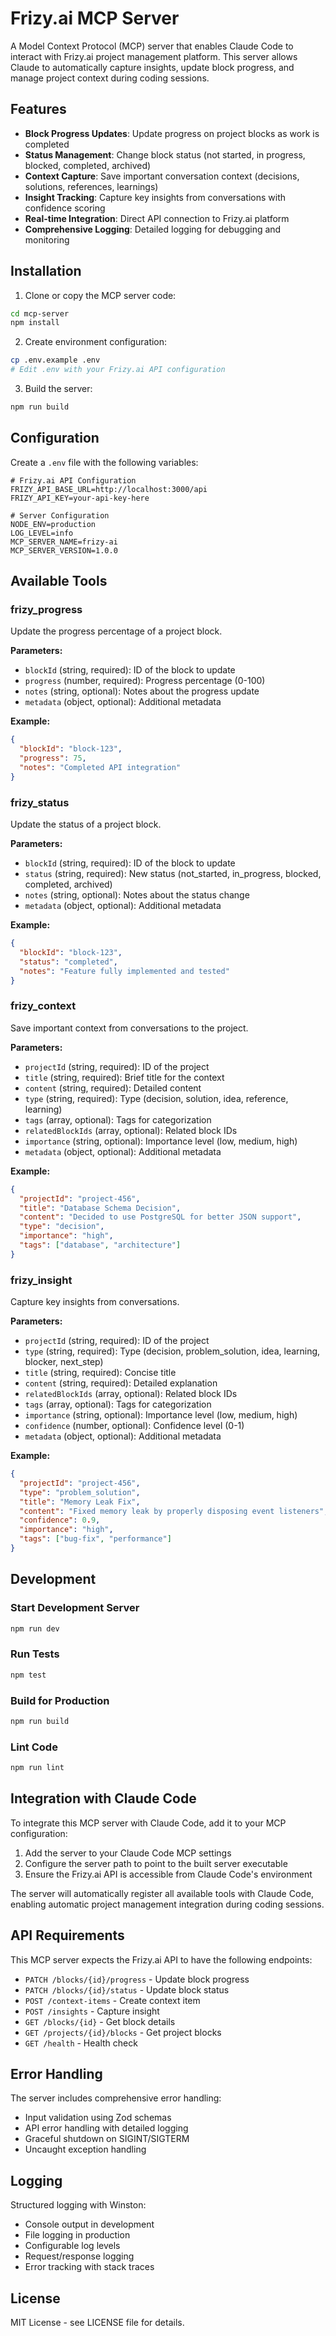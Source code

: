 # Frizy.ai MCP Server

A Model Context Protocol (MCP) server that enables Claude Code to interact with Frizy.ai project management platform. This server allows Claude to automatically capture insights, update block progress, and manage project context during coding sessions.

## Features

- **Block Progress Updates**: Update progress on project blocks as work is completed
- **Status Management**: Change block status (not started, in progress, blocked, completed, archived)
- **Context Capture**: Save important conversation context (decisions, solutions, references, learnings)
- **Insight Tracking**: Capture key insights from conversations with confidence scoring
- **Real-time Integration**: Direct API connection to Frizy.ai platform
- **Comprehensive Logging**: Detailed logging for debugging and monitoring

## Installation

1. Clone or copy the MCP server code:
```bash
cd mcp-server
npm install
```

2. Create environment configuration:
```bash
cp .env.example .env
# Edit .env with your Frizy.ai API configuration
```

3. Build the server:
```bash
npm run build
```

## Configuration

Create a `.env` file with the following variables:

```env
# Frizy.ai API Configuration
FRIZY_API_BASE_URL=http://localhost:3000/api
FRIZY_API_KEY=your-api-key-here

# Server Configuration
NODE_ENV=production
LOG_LEVEL=info
MCP_SERVER_NAME=frizy-ai
MCP_SERVER_VERSION=1.0.0
```

## Available Tools

### frizy_progress
Update the progress percentage of a project block.

**Parameters:**
- `blockId` (string, required): ID of the block to update
- `progress` (number, required): Progress percentage (0-100)
- `notes` (string, optional): Notes about the progress update
- `metadata` (object, optional): Additional metadata

**Example:**
```json
{
  "blockId": "block-123",
  "progress": 75,
  "notes": "Completed API integration"
}
```

### frizy_status
Update the status of a project block.

**Parameters:**
- `blockId` (string, required): ID of the block to update
- `status` (string, required): New status (not_started, in_progress, blocked, completed, archived)
- `notes` (string, optional): Notes about the status change
- `metadata` (object, optional): Additional metadata

**Example:**
```json
{
  "blockId": "block-123",
  "status": "completed",
  "notes": "Feature fully implemented and tested"
}
```

### frizy_context
Save important context from conversations to the project.

**Parameters:**
- `projectId` (string, required): ID of the project
- `title` (string, required): Brief title for the context
- `content` (string, required): Detailed content
- `type` (string, required): Type (decision, solution, idea, reference, learning)
- `tags` (array, optional): Tags for categorization
- `relatedBlockIds` (array, optional): Related block IDs
- `importance` (string, optional): Importance level (low, medium, high)
- `metadata` (object, optional): Additional metadata

**Example:**
```json
{
  "projectId": "project-456",
  "title": "Database Schema Decision",
  "content": "Decided to use PostgreSQL for better JSON support",
  "type": "decision",
  "importance": "high",
  "tags": ["database", "architecture"]
}
```

### frizy_insight
Capture key insights from conversations.

**Parameters:**
- `projectId` (string, required): ID of the project
- `type` (string, required): Type (decision, problem_solution, idea, learning, blocker, next_step)
- `title` (string, required): Concise title
- `content` (string, required): Detailed explanation
- `relatedBlockIds` (array, optional): Related block IDs
- `tags` (array, optional): Tags for categorization
- `importance` (string, optional): Importance level (low, medium, high)
- `confidence` (number, optional): Confidence level (0-1)
- `metadata` (object, optional): Additional metadata

**Example:**
```json
{
  "projectId": "project-456",
  "type": "problem_solution",
  "title": "Memory Leak Fix",
  "content": "Fixed memory leak by properly disposing event listeners",
  "confidence": 0.9,
  "importance": "high",
  "tags": ["bug-fix", "performance"]
}
```

## Development

### Start Development Server
```bash
npm run dev
```

### Run Tests
```bash
npm test
```

### Build for Production
```bash
npm run build
```

### Lint Code
```bash
npm run lint
```

## Integration with Claude Code

To integrate this MCP server with Claude Code, add it to your MCP configuration:

1. Add the server to your Claude Code MCP settings
2. Configure the server path to point to the built server executable
3. Ensure the Frizy.ai API is accessible from Claude Code's environment

The server will automatically register all available tools with Claude Code, enabling automatic project management integration during coding sessions.

## API Requirements

This MCP server expects the Frizy.ai API to have the following endpoints:

- `PATCH /blocks/{id}/progress` - Update block progress
- `PATCH /blocks/{id}/status` - Update block status
- `POST /context-items` - Create context item
- `POST /insights` - Capture insight
- `GET /blocks/{id}` - Get block details
- `GET /projects/{id}/blocks` - Get project blocks
- `GET /health` - Health check

## Error Handling

The server includes comprehensive error handling:

- Input validation using Zod schemas
- API error handling with detailed logging
- Graceful shutdown on SIGINT/SIGTERM
- Uncaught exception handling

## Logging

Structured logging with Winston:
- Console output in development
- File logging in production
- Configurable log levels
- Request/response logging
- Error tracking with stack traces

## License

MIT License - see LICENSE file for details.